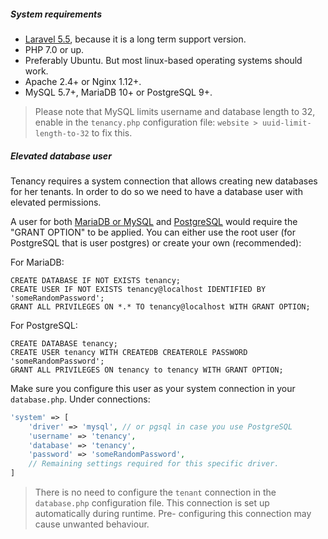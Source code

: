 ##### System requirements

- [Laravel 5.5](https://laravel.com/docs/5.5), because it is a long term support version.
- PHP 7.0 or up.
- Preferably Ubuntu. But most linux-based operating systems should work.
- Apache 2.4+ or Nginx 1.12+.
- MySQL 5.7+, MariaDB 10+ or PostgreSQL 9+.

> Please note that MySQL limits username and database length to 32, 
enable in the `tenancy.php` configuration file:  `website > uuid-limit-length-to-32`
to fix this.

##### Elevated database user

Tenancy requires a system connection that allows creating new databases for her
tenants. In order to do so we need to have a database user with elevated
permissions.

A user for both [MariaDB or MySQL][1] and [PostgreSQL][2] would require the "GRANT OPTION" to be
applied. You can either use the root user (for PostgreSQL that is user postgres) or create
your own (recommended):

For MariaDB:
```mysql
CREATE DATABASE IF NOT EXISTS tenancy;
CREATE USER IF NOT EXISTS tenancy@localhost IDENTIFIED BY 'someRandomPassword';
GRANT ALL PRIVILEGES ON *.* TO tenancy@localhost WITH GRANT OPTION;
```

For PostgreSQL:
```postgresql
CREATE DATABASE tenancy;
CREATE USER tenancy WITH CREATEDB CREATEROLE PASSWORD 'someRandomPassword';
GRANT ALL PRIVILEGES ON tenancy to tenancy WITH GRANT OPTION;
```

Make sure you configure this user as your system connection in your `database.php`.
Under connections:

```php
'system' => [
    'driver' => 'mysql', // or pgsql in case you use PostgreSQL
    'username' => 'tenancy',
    'database' => 'tenancy',
    'password' => 'someRandomPassword',
    // Remaining settings required for this specific driver.
]
```

> There is no need to configure the `tenant` connection in the `database.php`
configuration file. This connection is set up automatically during runtime. Pre-
configuring this connection may cause unwanted behaviour.

[1]: https://mariadb.com/kb/en/library/grant/#the-grant-option-privilege
[2]: https://www.postgresql.org/docs/9.6/static/sql-grant.html
